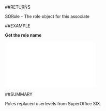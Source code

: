 
##RETURNS

SORole - The role object for this associate


##EXAMPLE

**Get the role name**



![](..\..\Examples\vbs\SOAssociate.Role.vbs.txt)


##SUMMARY

Roles replaced userlevels from SuperOffice SIX.

